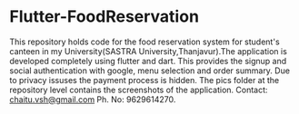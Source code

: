 # Flutter-FoodReservation
This repository holds code for the food reservation system for student's canteen in my University(SASTRA University,Thanjavur).The application is
developed completely using flutter and dart. This provides the signup and social authentication with google, menu selection and order summary.
Due to privacy issuses the payment process is hidden.
The pics folder at the repository level contains the screenshots of the application.
Contact: chaitu.vsh@gmail.com
Ph. No: 9629614270.
